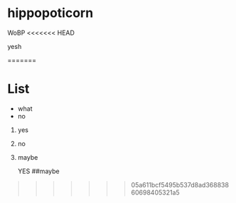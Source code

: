 hippopoticorn
=============

WoBP
<<<<<<< HEAD
 
 
 yesh  
 
 
=======
# List
* what
* no
1. yes
2. no
3. maybe


   YES
   ##maybe
>>>>>>> 05a611bcf5495b537d8ad36883860698405321a5

